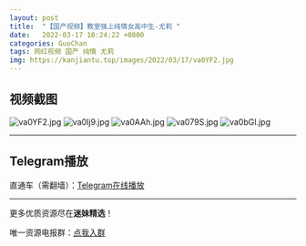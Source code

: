 ```yaml
---
layout: post
title:  "【国产视频】教室强上纯情女高中生-尤莉 "
date:   2022-03-17 10:24:22 +0800
categories: GuoChan
tags: 网红视频 国产 纯情 尤莉
img: https://kanjiantu.top/images/2022/03/17/va0YF2.jpg
---
```



## 视频截图

![va0YF2.jpg](https://kanjiantu.top/images/2022/03/17/va0YF2.jpg)
![va0Ij9.jpg](https://kanjiantu.top/images/2022/03/17/va0Ij9.jpg)
![va0AAh.jpg](https://kanjiantu.top/images/2022/03/17/va0AAh.jpg)
![va079S.jpg](https://kanjiantu.top/images/2022/03/17/va079S.jpg)
![va0bGI.jpg](https://kanjiantu.top/images/2022/03/17/va0bGI.jpg)

* * *
## Telegram播放

直通车（需翻墙）：[Telegram在线播放](https://t.me/mimeijingxuan/107)

* * *
更多优质资源尽在**迷妹精选**！

唯一资源电报群：[点我入群](https://t.me/mimeijingxuan)


